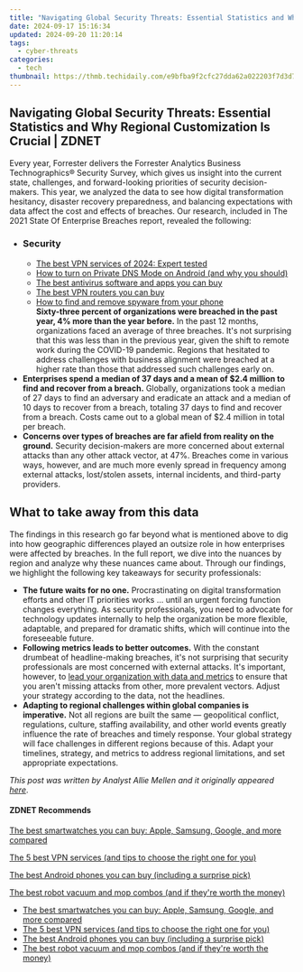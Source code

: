 ```yaml
---
title: "Navigating Global Security Threats: Essential Statistics and Why Regional Customization Is Crucial | ZDNET"
date: 2024-09-17 15:16:34
updated: 2024-09-20 11:20:14
tags:
  - cyber-threats
categories:
  - tech
thumbnail: https://thmb.techidaily.com/e9bfba9f2cfc27dda62a022203f7d3d74b3b40178416607e8e0046420c189dda.jpg
---
```


## Navigating Global Security Threats: Essential Statistics and Why Regional Customization Is Crucial | ZDNET

Every year, Forrester delivers the Forrester Analytics Business Technographics® Security Survey, which gives us insight into the current state, challenges, and forward-looking priorities of security decision-makers. This year, we analyzed the data to see how digital transformation hesitancy, disaster recovery preparedness, and balancing expectations with data affect the cost and effects of breaches. Our research, included in The 2021 State Of Enterprise Breaches report, revealed the following: 

* ### Security  
   * [The best VPN services of 2024: Expert tested](https://www.zdnet.com/article/best-vpn/)  
   * [How to turn on Private DNS Mode on Android (and why you should)](https://www.zdnet.com/article/how-to-turn-on-private-dns-mode-on-android-and-why-you-should/)  
   * [The best antivirus software and apps you can buy](https://www.zdnet.com/article/best-antivirus/)  
   * [The best VPN routers you can buy](https://www.zdnet.com/article/best-vpn-router/)  
   * [How to find and remove spyware from your phone](https://www.zdnet.com/article/how-to-find-and-remove-spyware-from-your-phone/)  
**Sixty-three percent of organizations were breached in the past year, 4% more than the year before.** In the past 12 months, organizations faced an average of three breaches. It's not surprising that this was less than in the previous year, given the shift to remote work during the COVID-19 pandemic. Regions that hesitated to address challenges with business alignment were breached at a higher rate than those that addressed such challenges early on.
* **Enterprises spend a median of 37 days and a mean of $2.4 million to find and recover from a breach.** Globally, organizations took a median of 27 days to find an adversary and eradicate an attack and a median of 10 days to recover from a breach, totaling 37 days to find and recover from a breach. Costs came out to a global mean of $2.4 million in total per breach.
* **Concerns over types of breaches are far afield from reality on the ground.** Security decision-makers are more concerned about external attacks than any other attack vector, at 47%. Breaches come in various ways, however, and are much more evenly spread in frequency among external attacks, lost/stolen assets, internal incidents, and third-party providers.

## What to take away from this data 

The findings in this research go far beyond what is mentioned above to dig into how geographic differences played an outsize role in how enterprises were affected by breaches. In the full report, we dive into the nuances by region and analyze why these nuances came about. Through our findings, we highlight the following key takeaways for security professionals: 

* **The future waits for no one.** Procrastinating on digital transformation efforts and other IT priorities works … until an urgent forcing function changes everything. As security professionals, you need to advocate for technology updates internally to help the organization be more flexible, adaptable, and prepared for dramatic shifts, which will continue into the foreseeable future.
* **Following metrics leads to better outcomes.** With the constant drumbeat of headline-making breaches, it's not surprising that security professionals are most concerned with external attacks. It's important, however, to [lead your organization with data and metrics](https://www.forrester.com/report/remove-the-mystery-from-security-metrics/RES45787) to ensure that you aren't missing attacks from other, more prevalent vectors. Adjust your strategy according to the data, not the headlines.
* **Adapting to regional challenges within global companies is imperative.** Not all regions are built the same — geopolitical conflict, regulations, culture, staffing availability, and other world events greatly influence the rate of breaches and timely response. Your global strategy will face challenges in different regions because of this. Adapt your timelines, strategy, and metrics to address regional limitations, and set appropriate expectations.

_This post was written by Analyst Allie Mellen and it originally appeared_ [_here_](https://www.forrester.com/blogs/breaches-by-the-numbers-adapting-to-regional-challenges-is-imperative/?utm%5Fsource=zdnet&utm%5Fmedium=pr&utm%5Fcampaign=sr).

#### **ZDNET** Recommends

[The best smartwatches you can buy: Apple, Samsung, Google, and more compared](https://www.zdnet.com/article/best-smartwatch/ "The best smartwatches you can buy: Apple, Samsung, Google, and more compared")

[The 5 best VPN services (and tips to choose the right one for you)](https://www.zdnet.com/article/best-vpn/ "The 5 best VPN services (and tips to choose the right one for you)")

[The best Android phones you can buy (including a surprise pick)](https://www.zdnet.com/article/best-android-phone/ "The best Android phones you can buy (including a surprise pick)")

[The best robot vacuum and mop combos (and if they're worth the money)](https://www.zdnet.com/article/best-robot-vacuum-mop/ "The best robot vacuum and mop combos (and if they're worth the money)")

* [The best smartwatches you can buy: Apple, Samsung, Google, and more compared](https://www.zdnet.com/article/best-smartwatch/ "The best smartwatches you can buy: Apple, Samsung, Google, and more compared")
* [The 5 best VPN services (and tips to choose the right one for you)](https://www.zdnet.com/article/best-vpn/ "The 5 best VPN services (and tips to choose the right one for you)")
* [The best Android phones you can buy (including a surprise pick)](https://www.zdnet.com/article/best-android-phone/ "The best Android phones you can buy (including a surprise pick)")
* [The best robot vacuum and mop combos (and if they're worth the money)](https://www.zdnet.com/article/best-robot-vacuum-mop/ "The best robot vacuum and mop combos (and if they're worth the money)")

<ins class="adsbygoogle"
     style="display:block"
     data-ad-format="autorelaxed"
     data-ad-client="ca-pub-7571918770474297"
     data-ad-slot="1223367746"></ins>



<ins class="adsbygoogle"
     style="display:block"
     data-ad-client="ca-pub-7571918770474297"
     data-ad-slot="8358498916"
     data-ad-format="auto"
     data-full-width-responsive="true"></ins>
